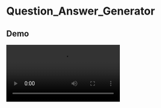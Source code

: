 # Question_Answer_Generator


## Demo

![gem](https://github.com/utkarsh9911/Question_Answer_Generator/blob/main/demoooo/Generate%20MCQs%20and%201%20more%20page%20-%20Personal%20-%20Microsoft%E2%80%8B%20Edge%202024-08-12%2017-09-54.mp4)

